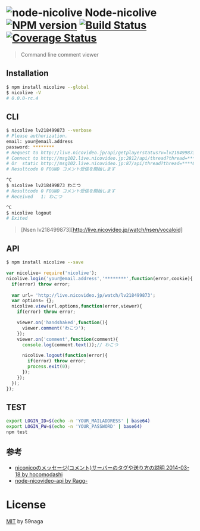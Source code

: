 # ![node-nicolive][.svg] Node-nicolive [![NPM version][npm-image]][npm] [![Build Status][travis-image]][travis] [![Coverage Status][coveralls-image]][coveralls]

> Command line comment viewer

## Installation
```bash
$ npm install nicolive --global
$ nicolive -V
# 0.0.0-rc.4
```

## CLI
```bash
$ nicolive lv218499873 --verbose
# Please authorization.
email: your@email.address
password: ********
# Request to http://live.nicovideo.jp/api/getplayerstatus?v=lv218499873
# Connect to http://msg102.live.nicovideo.jp:2812/api/thread?thread=****&version=20061206&res_from=-1000
# Or  static http://msg102.live.nicovideo.jp:87/api/thread?thread=****&version=20061206&res_from=-1000
# Resultcode 0 FOUND コメント受信を開始します

^C
$ nicolive lv218499873 わこつ
# Resultcode 0 FOUND コメント受信を開始します
# Received   1: わこつ

^C
$ nicolive logout
# Exited
```

> [Nsen lv218499873][http://live.nicovideo.jp/watch/nsen/vocaloid]

## API
```bash
$ npm install nicolive --save
```

```js
var nicolive= require('nicolive');
nicolive.login('your@email.address','********',function(error,cookie){
  if(error) throw error;
  
  var url= 'http://live.nicovideo.jp/watch/lv218499873';
  var options= {};
  nicolive.view(url,options,function(error,viewer){
    if(error) throw error;

    viewer.on('handshaked',function(){
      viewer.comment('わこつ');
    });
    viewer.on('comment',function(comment){
      console.log(comment.text());// わこつ

      nicolive.logout(function(error){
        if(error) throw error;
        process.exit(0);
      });
    });
  });
});
```

## TEST
```bash
export LOGIN_ID=$(echo -n 'YOUR_MAILADDRESS' | base64)
export LOGIN_PW=$(echo -n 'YOUR_PASSWORD' | base64)
npm test
```

## 参考
* [niconicoのメッセージ(コメント)サーバーのタグや送り方の説明 2014-03-18 by hocomodashi][A]
* [node-nicovideo-api by Ragg-][B]

[A]: http://blog.goo.ne.jp/hocomodashi/e/3ef374ad09e79ed5c50f3584b3712d61
[B]: https://github.com/Ragg-/node-nicovideo-api

License
=========================
[MIT][License] by 59naga

[License]: http://59naga.mit-license.org/
[.svg]: https://cdn.rawgit.com/59naga/nicolive/master/.svg

[npm-image]: https://badge.fury.io/js/nicolive.svg
[npm]: https://npmjs.org/package/nicolive
[travis-image]: https://travis-ci.org/59naga/nicolive.svg?branch=master
[travis]: https://travis-ci.org/59naga/nicolive
[coveralls-image]: https://coveralls.io/repos/59naga/nicolive/badge.svg?branch=master
[coveralls]: https://coveralls.io/r/59naga/nicolive?branch=master